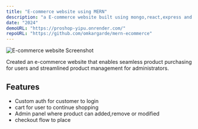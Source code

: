 ```yaml
---
title: "E-commerce website using MERN"
description: "a E-commerce website built using mongo,react,express and nodeJS."
date: "2024"
demoURL: "https://proshop-yipu.onrender.com/"
repoURL: "https://github.com/omkargarde/mern-ecommerce"
---
```


![E-commerce website Screenshot](/proshop.png)

Created an e-commerce website that enables seamless product purchasing for users and streamlined product management for administrators.

## Features

- Custom auth for customer to login
- cart for user to continue shopping
- Admin panel where product can added,remove or modified
- checkout flow to place
